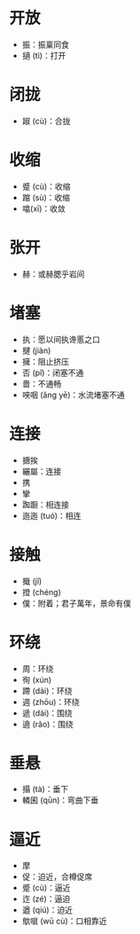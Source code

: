 # 开放
* 振：振稟同食
* 擿 (tì)：打开
# 闭拢
* 踧 (cù)：合拢
# 收缩
* 蹙 (cù)：收缩
* 蹜 (sù)：收缩
* 噏(xī)：收敛
# 张开
* 赫：或赫腮乎岩间
# 堵塞
* 执：愿以间执谗慝之口
* 揵 (jiàn)
* 擁：阻止挤压
* 否 (pǐ)：闭塞不通
* 嗇：不通畅
* 咉咽 (ǎng yē)：水流堵塞不通
# 连接
* 搪挨
* 纚屬：连接
* 携
* 攣
* 踟蹰：相连接
* 迤迤 (tuó)：相连
# 接触
* 擑 (jǐ)
* 撜 (chéng)
* 僕：附着；君子萬年，景命有僕
# 环绕
* 周：环绕
* 徇 (xún)
* 蹛 (dài)：环绕
* 週 (zhōu)：环绕
* 遞 (dài)：围绕
* 遶 (rǎo)：围绕
# 垂悬
* 搨 (tà)：垂下
* 轔囷 (qūn)：弯曲下垂
# 逼近
- 摩
- 促：迫近，合樽促席
- 蹙 (cù)：逼近
- 迮 (zé)：逼迫
- 遒 (qiú)：迫近
- 歍噈 (wū cù)：口相靠近
